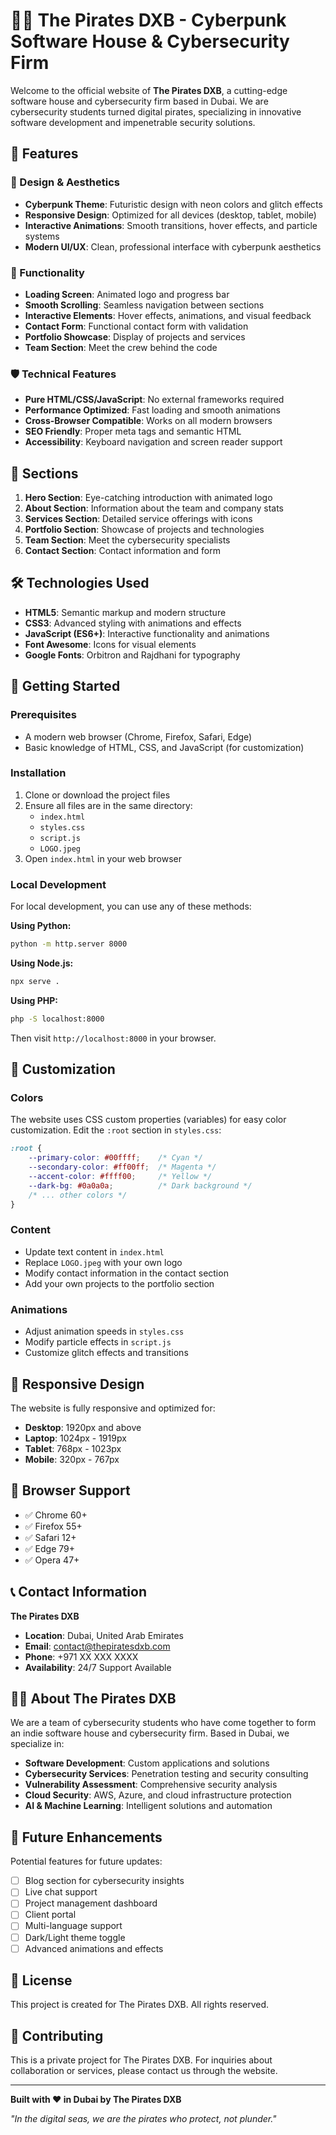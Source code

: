 # 🏴‍☠️ The Pirates DXB - Cyberpunk Software House & Cybersecurity Firm

Welcome to the official website of **The Pirates DXB**, a cutting-edge software house and cybersecurity firm based in Dubai. We are cybersecurity students turned digital pirates, specializing in innovative software development and impenetrable security solutions.

## 🌟 Features

### 🎨 Design & Aesthetics
- **Cyberpunk Theme**: Futuristic design with neon colors and glitch effects
- **Responsive Design**: Optimized for all devices (desktop, tablet, mobile)
- **Interactive Animations**: Smooth transitions, hover effects, and particle systems
- **Modern UI/UX**: Clean, professional interface with cyberpunk aesthetics

### 🚀 Functionality
- **Loading Screen**: Animated logo and progress bar
- **Smooth Scrolling**: Seamless navigation between sections
- **Interactive Elements**: Hover effects, animations, and visual feedback
- **Contact Form**: Functional contact form with validation
- **Portfolio Showcase**: Display of projects and services
- **Team Section**: Meet the crew behind the code

### 🛡️ Technical Features
- **Pure HTML/CSS/JavaScript**: No external frameworks required
- **Performance Optimized**: Fast loading and smooth animations
- **Cross-Browser Compatible**: Works on all modern browsers
- **SEO Friendly**: Proper meta tags and semantic HTML
- **Accessibility**: Keyboard navigation and screen reader support

## 🎯 Sections

1. **Hero Section**: Eye-catching introduction with animated logo
2. **About Section**: Information about the team and company stats
3. **Services Section**: Detailed service offerings with icons
4. **Portfolio Section**: Showcase of projects and technologies
5. **Team Section**: Meet the cybersecurity specialists
6. **Contact Section**: Contact information and form

## 🛠️ Technologies Used

- **HTML5**: Semantic markup and modern structure
- **CSS3**: Advanced styling with animations and effects
- **JavaScript (ES6+)**: Interactive functionality and animations
- **Font Awesome**: Icons for visual elements
- **Google Fonts**: Orbitron and Rajdhani for typography

## 🚀 Getting Started

### Prerequisites
- A modern web browser (Chrome, Firefox, Safari, Edge)
- Basic knowledge of HTML, CSS, and JavaScript (for customization)

### Installation
1. Clone or download the project files
2. Ensure all files are in the same directory:
   - `index.html`
   - `styles.css`
   - `script.js`
   - `LOGO.jpeg`
3. Open `index.html` in your web browser

### Local Development
For local development, you can use any of these methods:

**Using Python:**
```bash
python -m http.server 8000
```

**Using Node.js:**
```bash
npx serve .
```

**Using PHP:**
```bash
php -S localhost:8000
```

Then visit `http://localhost:8000` in your browser.

## 🎨 Customization

### Colors
The website uses CSS custom properties (variables) for easy color customization. Edit the `:root` section in `styles.css`:

```css
:root {
    --primary-color: #00ffff;    /* Cyan */
    --secondary-color: #ff00ff;  /* Magenta */
    --accent-color: #ffff00;     /* Yellow */
    --dark-bg: #0a0a0a;          /* Dark background */
    /* ... other colors */
}
```

### Content
- Update text content in `index.html`
- Replace `LOGO.jpeg` with your own logo
- Modify contact information in the contact section
- Add your own projects to the portfolio section

### Animations
- Adjust animation speeds in `styles.css`
- Modify particle effects in `script.js`
- Customize glitch effects and transitions

## 📱 Responsive Design

The website is fully responsive and optimized for:
- **Desktop**: 1920px and above
- **Laptop**: 1024px - 1919px
- **Tablet**: 768px - 1023px
- **Mobile**: 320px - 767px

## 🔧 Browser Support

- ✅ Chrome 60+
- ✅ Firefox 55+
- ✅ Safari 12+
- ✅ Edge 79+
- ✅ Opera 47+

## 📞 Contact Information

**The Pirates DXB**
- **Location**: Dubai, United Arab Emirates
- **Email**: contact@thepiratesdxb.com
- **Phone**: +971 XX XXX XXXX
- **Availability**: 24/7 Support Available

## 🏴‍☠️ About The Pirates DXB

We are a team of cybersecurity students who have come together to form an indie software house and cybersecurity firm. Based in Dubai, we specialize in:

- **Software Development**: Custom applications and solutions
- **Cybersecurity Services**: Penetration testing and security consulting
- **Vulnerability Assessment**: Comprehensive security analysis
- **Cloud Security**: AWS, Azure, and cloud infrastructure protection
- **AI & Machine Learning**: Intelligent solutions and automation

## 🚀 Future Enhancements

Potential features for future updates:
- [ ] Blog section for cybersecurity insights
- [ ] Live chat support
- [ ] Project management dashboard
- [ ] Client portal
- [ ] Multi-language support
- [ ] Dark/Light theme toggle
- [ ] Advanced animations and effects

## 📄 License

This project is created for The Pirates DXB. All rights reserved.

## 🤝 Contributing

This is a private project for The Pirates DXB. For inquiries about collaboration or services, please contact us through the website.

---

**Built with ❤️ in Dubai by The Pirates DXB**

*"In the digital seas, we are the pirates who protect, not plunder."* 